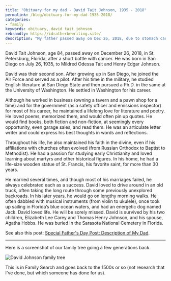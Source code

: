 ```yaml
---
title: "Obituary for my dad - David Tait Johnson, 1935 - 2018"
permalink: /blog/obituary-for-my-dad-1935-2018/
categories:
- family
keywords: obituary, david tait johnson
rebrandly: https://idratherbewriting.site/
description: "My father passed away on Dec 26, 2018, due to stomach cancer. He was 84 years old. The following is the obituary I wrote."
---
```


David Tait Johnson, age 84, passed away on December 26, 2018, in St. Petersburg, Florida, after a short battle with cancer. He was born in San Diego on July 26, 1935, to Mildred Odessa Tait and Henry Edgar Johnson.

David was their second son. After growing up in San Diego, he joined the Air Force and served as a pilot. After his time in the military, he studied English literature at San Diego State and then pursued a Ph.D. in the same at the University of Washington. He settled in Washington for his career.

Although he worked in business (owning a tavern and a pawn shop for a time) and for the government (as a safety officer and emissions inspector) for most of his career, he maintained a lifelong love for literature and poetry. He loved poems, memorized them, and would often pin up quotes. He would find books, both fiction and non-fiction, at seemingly every opportunity, even garage sales, and read them. He was an articulate letter writer and could express his best thoughts in words and reflections.

Throughout his life, he also maintained his faith in the divine, even if his affiliations with churches often evolved (from Russian Orthodox to Baptist to Methodist). He had a passion for studying early Christianity and loved learning about martyrs and other historical figures. In his home, he had a life-size wooden statue of St. Francis, his favorite saint, for more than 30 years.

He married several times, and though most of his marriages failed, he always celebrated each as a success. David loved to drive around in an old truck, often taking the long route through some previously unexplored backroads. In his later years, he would go on lengthy morning walks. He often dabbled with musical instruments (from violin to ukulele), once took up sailing in Florida’s blue ocean waters, and had an energetic dog named Jack. David loved life. He will be sorely missed. David is survived by his two children, Elizabeth Lee Carey and Thomas Henry Johnson, and his spouse, Agatha Hobbs. He was buried in the Sarasota National Cemetery in Florida.

See also this post: [Special Father's Day Post: Description of My Dad](/2007/06/18/special-fathers-day-post-description-of-my-dad/).

<hr/>

Here is a screenshot of our family tree going a few generations back.

<img src="https://s3.us-west-1.wasabisys.com/idbwmedia.com/images/familytree-david-johnson.png" alt="David Johnson family tree" />

This is in Family Search and goes back to the 1500s or so (not research that I've done, but which someone has done for us).
